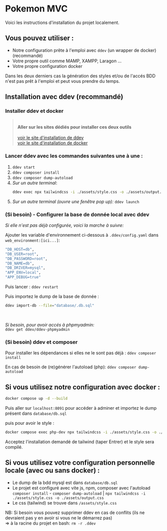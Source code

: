 # Pokemon MVC

Voici les instructions d'installation du projet localement.

## Vous pouvez utiliser : 
- Notre configuration prête à l'emploi avec `ddev` (un wrapper de docker) (recommandé)
- Votre propre outil comme MAMP, XAMPP, Laragon ... 
- Votre propre configuration docker

Dans les deux derniers cas la génération des styles et/ou de l'accés BDD n'est pas prêt à l'emploi et peut vous prendre du temps.

## Installation avec ddev (recommandé)

### Installer ddev et docker

> <br>**Aller sur les sites dédiés pour installer ces deux outils** <br><br>
> [voir le site d'installation de ddev](https://ddev.readthedocs.io/en/stable/)<br>
> [voir le site d'installation de docker](https://www.docker.com/)

### Lancer ddev avec les commandes suivantes une à une :
1. `ddev start`<br>
2. `ddev composer install`<br>
3. `ddev composer dump-autoload`<br>
4. *Sur un autre terminal*:<br>
    ```sh
    ddev exec npx tailwindcss -i ./assets/style.css -o ./assets/output.css 
    ```
4. *Sur un autre terminal (ouvre une fenêtre pop up):*
`ddev launch`<br>

### (Si besoin) - Configurer la base de donnée local avec ddev

*Si elle n'est pas déjà configurée, voici la marche à suivre:*

Ajouter les variable d'environnement ci-dessous à `.ddev/config.yaml` dans <br>`web_environment:[ici...]`:
```sh
"DB_HOST=db",
"DB_USER=root",
"DB_PASSWORD=root",
"DB_NAME=db",
"DB_DRIVER=mysql",
"APP_ENV=local",
"APP_DEBUG=true"
```

Puis lancer : `ddev restart`

Puis importez le dump de la base de donnée :<br>
```bash
ddev import-db --file="database/.db.sql"
```
<br>

*Si besoin, pour avoir accés à phpmyadmin:* <br>
`ddev get ddev/ddev-phpmyadmin`

### (Si besoin) ddev et composer
Pour installer les dépendances si elles ne le sont pas déjà : 
`ddev composer install`

En cas de besoin de (re)générer l'autoload (php): `ddev composer dump-autoload`

## Si vous utilisez notre configuration avec docker :
```bash
docker compose up -d --build
```

Puis aller sur `localhost:8091` pour accéder à adminer et importez le dump présent dans `database/db.sql`

puis pour avoir le style : 
```bash
docker compose exec php-dev npx tailwindcss -i ./assets/style.css -o ./assets/output.css
```
Acceptez l'installation demandé de tailwind (taper Entrer) et le style sera compilé.

## Si vous utilisez votre configuration personnelle locale (avec ou sans docker) :
- Le dump de la bdd mysql est dans `database/db.sql`
- Le projet est configuré avec vite js, npm, composer avec l'autoload <br>
`composer install` - `composer dump-autoload` | `npx tailwindcss -i ./assets/style.css -o ./assets/output.css`
- Le css (tailwind) se trouve dans `/assets/style.css`

NB: Si besoin vous pouvez supprimer ddev en cas de conflits (ils ne devraient pas y en avoir si vous ne le démarrez pas)<br> 
=> à la racine du projet en bash: `rm -r .ddev`

